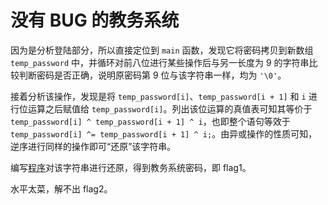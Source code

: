 # 没有 BUG 的教务系统

因为是分析登陆部分，所以直接定位到 `main` 函数，发现它将密码拷贝到新数组 `temp_password` 中，并循环对前八位进行某些操作后与另一长度为 9 的字符串比较判断密码是否正确，说明原密码第 9 位与该字符串一样，均为 `'\0'`。

接着分析该操作，发现是将 `temp_password[i]`、`temp_password[i + 1]` 和 `i` 进行位运算之后赋值给 `temp_password[i]`。列出该位运算的真值表可知其等价于 `temp_password[i] ^ temp_password[i + 1] ^ i`，也即整个语句等效于 `temp_password[i] ^= temp_password[i + 1] ^ i;`。由异或操作的性质可知，逆序进行同样的操作即可“还原”该字符串。

编写[程序](revert.c)对该字符串进行还原，得到教务系统密码，即 flag1。

水平太菜，解不出 flag2。